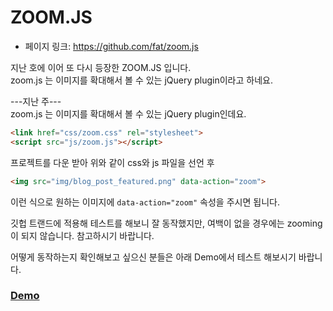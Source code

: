 # ZOOM.JS
 - 페이지 링크: https://github.com/fat/zoom.js

지난 호에 이어 또 다시 등장한 ZOOM.JS 입니다.  
zoom.js 는 이미지를 확대해서 볼 수 있는 jQuery plugin이라고 하네요.

---지난 주---  
zoom.js 는 이미지를 확대해서 볼 수 있는 jQuery plugin인데요. 

```html
<link href="css/zoom.css" rel="stylesheet">
<script src="js/zoom.js"></script>
```

프로젝트를 다운 받아 위와 같이 css와 js 파일을 선언 후

```html
<img src="img/blog_post_featured.png" data-action="zoom">
```

이런 식으로 원하는 이미지에 ```data-action="zoom"``` 속성을 주시면 됩니다.

깃헙 트랜드에 적용해 테스트를 해보니 잘 동작했지만, 여백이 없을 경우에는 zooming이 되지 않습니다. 참고하시기 바랍니다.

어떻게 동작하는지 확인해보고 싶으신 분들은 아래 Demo에서 테스트 해보시기 바랍니다.

### [Demo](http://fat.github.io/zoom.js/)
 